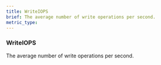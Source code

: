 ```yaml
---
title: WriteIOPS
brief: The average number of write operations per second.
metric_type:
---
```

### WriteIOPS

The average number of write operations per second.
